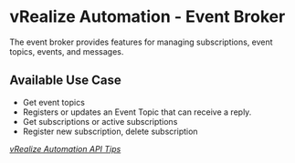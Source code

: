 # vRealize Automation - Event Broker

The event broker provides features for managing subscriptions, event topics, events, and messages.

## Available Use Case

* Get event topics
* Registers or updates an Event Topic that can receive a reply.
* Get subscriptions or active subscriptions
* Register new subscription, delete subscription

*[vRealize Automation API Tips](../API%20Tips)*